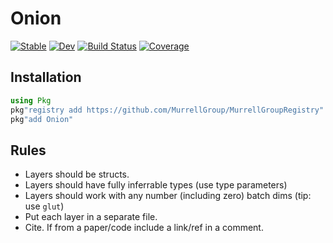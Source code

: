 # Onion

[![Stable](https://img.shields.io/badge/docs-stable-blue.svg)](https://MurrellGroup.github.io/Onion.jl/stable/)
[![Dev](https://img.shields.io/badge/docs-dev-blue.svg)](https://MurrellGroup.github.io/Onion.jl/dev/)
[![Build Status](https://github.com/MurrellGroup/Onion.jl/actions/workflows/CI.yml/badge.svg?branch=main)](https://github.com/MurrellGroup/Onion.jl/actions/workflows/CI.yml?query=branch%3Amain)
[![Coverage](https://codecov.io/gh/MurrellGroup/Onion.jl/branch/main/graph/badge.svg)](https://codecov.io/gh/MurrellGroup/Onion.jl)

## Installation

```julia
using Pkg
pkg"registry add https://github.com/MurrellGroup/MurrellGroupRegistry"
pkg"add Onion"
```

## Rules

- Layers should be structs.
- Layers should have fully inferrable types (use type parameters)
- Layers should work with any number (including zero) batch dims (tip: use `glut`)
- Put each layer in a separate file.
- Cite. If from a paper/code include a link/ref in a comment.
